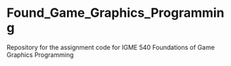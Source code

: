 # Found_Game_Graphics_Programming
Repository for the assignment code for IGME 540 Foundations of Game Graphics Programming
